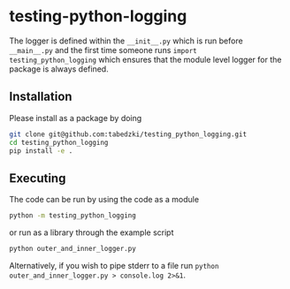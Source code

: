 # testing-python-logging

The logger is defined within the `__init__.py` which is run before `__main__.py` and the first time someone runs `import testing_python_logging` which ensures that the module level logger for the package is always defined.

## Installation

Please install as a package by doing

```bash
git clone git@github.com:tabedzki/testing_python_logging.git
cd testing_python_logging
pip install -e .
```

## Executing

The code can be run by using the code as a module

```bash
python -m testing_python_logging
```

or run as a library through the example script

```sh
python outer_and_inner_logger.py
```

Alternatively, if you wish to pipe stderr to a file run `python outer_and_inner_logger.py > console.log 2>&1`.


